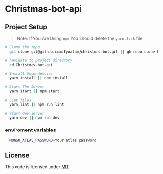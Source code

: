 # Christmas-bot-api

## Project Setup

> Note: If You Are Using `npm` You Should delete the `yarn.lock` file

```bash
# Clone the repo
  git clone git@github.com:Eyoatam/christmas-bot.git || gh repo clone Eyoatam/christmas-bot

# navigate to project directory
  cd Christmas-bot-api

# Install Dependencies
  yarn install || npm install

# Start The Server
  yarn start || npm start

# Lint files
  yarn lint || npm run lint

# start dev server
  yarn dev || npm run dev
```

### enviroment variables

```bash
  MONGO_ATLAS_PASSWORD=Your atlas password
```

## License

This code is licensed under [MIT](https://github.com/Eyoatam/Christmas-bot-api/blob/master/LICENSE)
